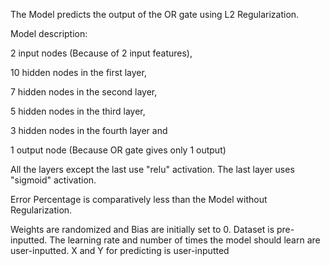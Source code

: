 The Model predicts the output of the OR gate using L2 Regularization.

Model description: 

2 input nodes (Because of 2 input features),

10 hidden nodes in the first layer,

7 hidden nodes in the second layer,

5 hidden nodes in the third layer,

3 hidden nodes in the fourth layer and

1 output node (Because OR gate gives only 1 output)

All the layers except the last use "relu" activation. The last layer uses "sigmoid" activation.

Error Percentage is comparatively less than the Model without Regularization.

Weights are randomized and Bias are initially set to 0. Dataset is pre-inputted. The learning rate and number of times the model should learn are user-inputted. X and Y for predicting is user-inputted
